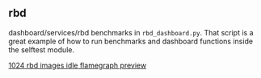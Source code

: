 
rbd
-----

dashboard/services/rbd benchmarks in `rbd_dashboard.py`. That script is a great example of how to run benchmarks and dashboard
functions inside the selftest module.

[1024 rbd images idle flamegraph preview](https://htmlpreview.github.io/?https://raw.githubusercontent.com/pereman2/ceph-mgr-bench/main/rbd/get_pool_list_flamegraph.html)
